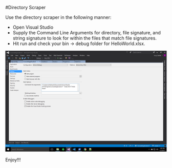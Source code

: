 #Directory Scraper

Use the directory scraper in the following manner:

* Open Visual Studio
* Supply the Command Line Arguments for directory, file signature, and string signature to look for within the files that match file signatures.
* Hit run and check your bin -> debug folder for HelloWorld.xlsx.

![alt tag](https://raw.githubusercontent.com/SHEFFcode/DirectoryScraper/master/ConsoleApplication7/img.png)


Enjoy!!!
